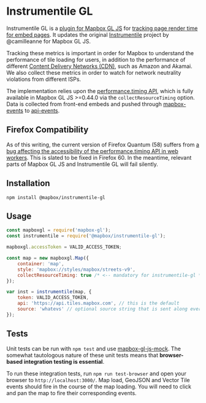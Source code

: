 Instrumentile GL
================

Instrumentile GL is a [plugin for Mapbox GL JS](https://www.mapbox.com/mapbox-gl-js/api/) for [tracking page render time for embed pages](https://github.com/mapbox/tilestream-pro/issues/3012). It updates the original [Instrumentile](https://github.com/mapbox/instrumentile) project by @camilleanne for Mapbox GL JS.

Tracking these metrics is important in order for Mapbox to understand the performance of tile loading for users, in addition to the performance of different [Content Delivery Networks (CDN)](https://en.wikipedia.org/wiki/Content_delivery_network), such as Amazon and Akamai. We also collect these metrics in order to watch for network neutrality violations from different ISPs.

The implementation relies upon the [performance.timing API](http://www.w3.org/TR/2012/REC-navigation-timing-20121217/#sec-window.performance-attribute), which is fully available in Mapbox GL JS >=0.44.0 via the `collectResourceTiming` option. Data is collected from front-end embeds and pushed through [mapbox-events](https://github.com/mapbox/mapbox-events) to [api-events](https://github.com/mapbox/api-events).

## Firefox Compatibility

As of this writing, the current version of Firefox Quantum (58) suffers from [a bug affecting the accessibility of the performance.timing API in web workers](https://bugzilla.mozilla.org/show_bug.cgi?id=1425458). This is slated to be fixed in Firefox 60. In the meantime, relevant parts of Mapbox GL JS and Instrumentile GL will fail silently.

## Installation

```
npm install @mapbox/instrumentile-gl
```

## Usage

```javascript
const mapboxgl = require('mapbox-gl');
const instrumentile = require('@mapbox/instrumentile-gl');

mapboxgl.accessToken = VALID_ACCESS_TOKEN;

const map = new mapboxgl.Map({
    container: 'map',
    style: 'mapbox://styles/mapbox/streets-v9',
    collectResourceTiming: true /* <-- mandatory for instrumentile-gl */
});

var inst = instrumentile(map, {
    token: VALID_ACCESS_TOKEN,
    api: 'https://api.tiles.mapbox.com', // this is the default
    source: 'whatevs' // optional source string that is sent along every event
});
```

## Tests

Unit tests can be run with `npm test` and use [mapbox-gl-js-mock](https://github.com/mapbox/mapbox-gl-js-test). The somewhat tautologous nature of these unit tests means that **browser-based integration testing is essential**.

To run these integration tests, run `npm run test-browser` and open your browser to `http://localhost:3000/`. Map load, GeoJSON and Vector Tile events should fire in the course of the map loading. You will need to click and pan the map to fire their corresponding events.